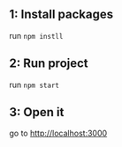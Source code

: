 ## 1: Install packages

run `npm instll`

## 2: Run project

run `npm start`

## 3: Open it

go to [http://localhost:3000](http://localhost:3000)
